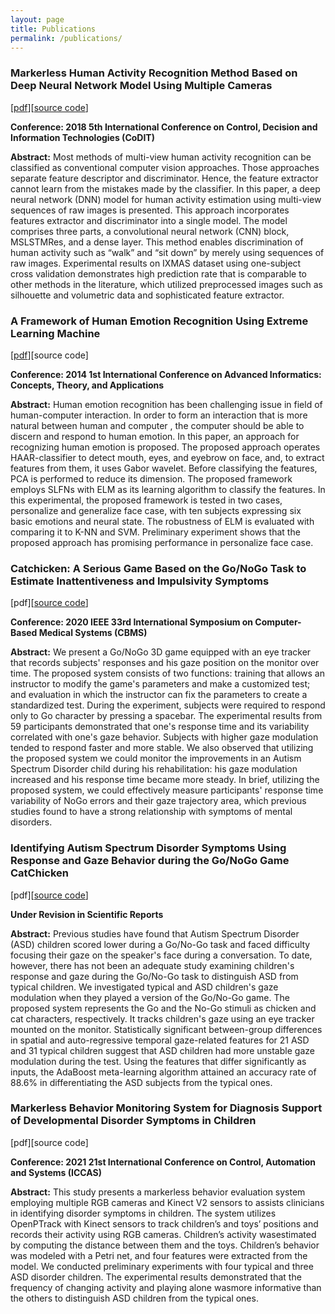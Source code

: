 ```yaml
---
layout: page
title: Publications
permalink: /publications/
---
```




### **Markerless Human Activity Recognition Method Based on Deep Neural Network Model Using Multiple Cameras**

[[pdf](/assets/pdfs/markerless_human_activity_recognition.pdf)][<a href="https://github.com/gitarja/HumanActivityRecognition">source code</a>]

**Conference: 2018 5th International Conference on Control, Decision and Information Technologies (CoDIT)**

**Abstract:** Most methods of multi-view human activity recognition can be classified as conventional computer vision approaches. Those approaches separate feature descriptor and discriminator. Hence, the feature extractor cannot learn from the mistakes made by the classifier. In this paper, a deep neural network (DNN) model for human activity estimation using multi-view sequences of raw images is presented. This approach incorporates features extractor and discriminator into a single model. The model comprises three parts, a convolutional neural network (CNN) block, MSLSTMRes, and a dense layer. This method enables discrimination of human activity such as “walk” and “sit down” by merely using sequences of raw images. Experimental results on IXMAS dataset using one-subject cross validation demonstrates high prediction rate that is comparable to other methods in the literature, which utilized preprocessed images such as silhouette and volumetric data and sophisticated feature extractor.

### **A Framework of Human Emotion Recognition Using Extreme Learning Machine**

[[pdf](/assets/pdfs/a_framework_of_human_emotion.pdf)][source code]

**Conference: 2014 1st International Conference on Advanced Informatics: Concepts, Theory, and Applications**

**Abstract:** Human emotion recognition has been challenging issue in field of human-computer interaction. In order to form an interaction that is more natural between human and computer , the computer should be able to discern and respond to human emotion. In this paper, an approach for recognizing human emotion is proposed. The proposed approach operates HAAR-classifier to detect mouth, eyes, and eyebrow on face, and, to extract features from them, it uses Gabor wavelet. Before classifying the features, PCA is performed to reduce its dimension. The proposed framework employs SLFNs with ELM as its learning algorithm to classify the features. In this experimental, the proposed framework is tested in two cases, personalize and generalize face case, with ten subjects expressing six basic emotions and neural state. The robustness of ELM is evaluated with comparing it to K-NN and SVM. Preliminary experiment shows that the proposed approach has promising performance in personalize face case.

### **Catchicken: A Serious Game Based on the Go/NoGo Task to Estimate Inattentiveness and Impulsivity Symptoms**

[pdf][<a href="https://github.com/gitarja/AttentionAnalysis">source code</a>]

**Conference: 2020 IEEE 33rd International Symposium on Computer-Based Medical Systems (CBMS)**

**Abstract:** We present a Go/NoGo 3D game equipped with an eye tracker that records subjects' responses and his gaze position on the monitor over time. The proposed system consists of two functions: training that allows an instructor to modify the game's parameters and make a customized test; and evaluation in which the instructor can fix the parameters to create a standardized test. During the experiment, subjects were required to respond only to Go character by pressing a spacebar. The experimental results from 59 participants demonstrated that one's response time and its variability correlated with one's gaze behavior. Subjects with higher gaze modulation tended to respond faster and more stable. We also observed that utilizing the proposed system we could monitor the improvements in an Autism Spectrum Disorder child during his rehabilitation: his gaze modulation increased and his response time became more steady. In brief, utilizing the proposed system, we could effectively measure participants' response time variability of NoGo errors and their gaze trajectory area, which previous studies found to have a strong relationship with symptoms of mental disorders.

### **Identifying Autism Spectrum Disorder Symptoms Using Response and Gaze Behavior during the Go/NoGo Game CatChicken**

[pdf][<a href="https://github.com/gitarja/AttentionAnalysis">source code</a>]

**Under Revision in Scientific Reports**

**Abstract:** Previous studies have found that Autism Spectrum Disorder (ASD) children scored lower during a Go/No-Go task and faced difficulty focusing their gaze on the speaker's face during a conversation. To date, however, there has not been an adequate study examining children's response and gaze during the Go/No-Go task to distinguish ASD from typical children. We investigated typical and ASD children's gaze modulation when they played a version of the Go/No-Go game. The proposed system represents the Go and the No-Go stimuli as chicken and cat characters, respectively. It tracks children's gaze using an eye tracker mounted on the monitor. Statistically significant between-group differences in spatial and auto-regressive temporal gaze-related features for 21 ASD and 31 typical children suggest that ASD children had more unstable gaze modulation during the test. Using the features that differ significantly as inputs, the AdaBoost meta-learning algorithm attained an accuracy rate of 88.6% in differentiating the ASD subjects from the typical ones.


### **Markerless Behavior Monitoring System for Diagnosis Support of Developmental Disorder Symptoms in Children**

[pdf][source code]

**Conference: 2021 21st International Conference on Control, Automation and Systems (ICCAS)**

**Abstract:** This study presents a markerless behavior evaluation system employing multiple RGB cameras and Kinect V2 sensors to assists clinicians in identifying disorder symptoms in children.  The system utilizes OpenPTrack with Kinect sensors to track children’s and toys’ positions and records their activity using RGB cameras. Children’s activity wasestimated by computing the distance between them and the toys. Children’s behavior was modeled with a Petri net, and four features were extracted from the model.  We conducted preliminary experiments with four typical and three ASD disorder children. The experimental results demonstrated that the frequency of changing activity and playing alone wasmore informative than the others to distinguish ASD children from the typical ones.